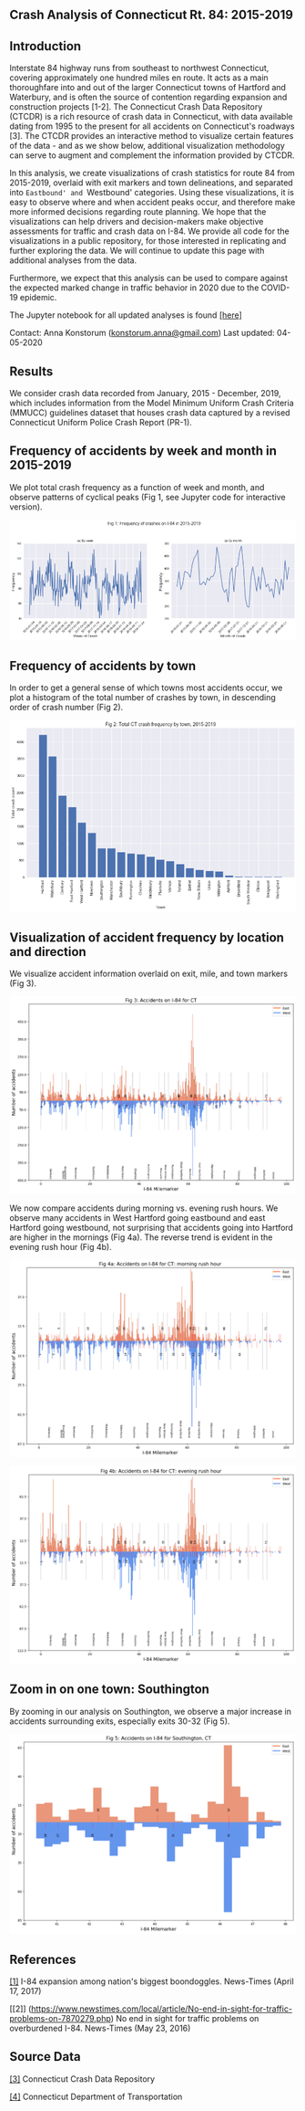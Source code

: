 Crash Analysis of Connecticut Rt. 84: 2015-2019
------------


Introduction
------------
Interstate 84 highway runs from southeast to northwest Connecticut, covering approximately one hundred miles en route.  It acts as a main thoroughfare into and out of the larger Connecticut towns of Hartford and Waterbury, and is often the source of contention regarding expansion and construction projects [1-2].  The Connecticut Crash Data Repository (CTCDR) is a rich resource of crash data in Connecticut, with data available dating from 1995 to the present for all accidents on Connecticut's roadways [3].  The CTCDR provides an interactive method to visualize certain features of the data - and as we show below, additional visualization methodology can serve to augment and complement the information provided by CTCDR.

In this analysis, we create visualizations of crash statistics for route 84 from 2015-2019, overlaid with exit markers and town delineations, and separated into `Eastbound' and `Westbound' categories.  Using these visualizations, it is easy to observe where and when accident peaks occur, and therefore make more informed decisions regarding route planning.  We hope that the visualizations can help drivers and decision-makers make objective assessments for traffic and crash data on I-84.  We provide all code for the visualizations in a public repository, for those interested in replicating and further exploring the data.  We will continue to update this page with additional analyses from the data.

Furthermore, we expect that this analysis can be used to compare against the expected marked change in traffic behavior in 2020 due to the COVID-19 epidemic.

The Jupyter notebook for all updated analyses is found [[here]](https://github.com/akonstodata/CT_crash_analysis/blob/master/code/CT84_Analysis_2015_2019_v2.ipynb)

Contact: Anna Konstorum (konstorum.anna@gmail.com)
Last updated: 04-05-2020

Results
------------

We consider crash data recorded from January, 2015 - December, 2019, which includes information from the Model Minimum Uniform Crash Criteria (MMUCC) guidelines dataset that houses crash data captured by a revised Connecticut Uniform Police Crash Report (PR-1).


Frequency of accidents by week and month in 2015-2019
------------

We plot total crash frequency as a function of week and month, and observe patterns of cyclical peaks (Fig 1, see Jupyter code for interactive version).

![](https://github.com/akonstodata/CT_crash_analysis/blob/master/results/Fig_1_totalfreq.png)

Frequency of accidents by town
------------

In order to get a general sense of which towns most accidents occur, we plot a histogram of the total number of crashes by town, in descending order of crash number (Fig 2).

![](https://github.com/akonstodata/CT_crash_analysis/blob/master/results/Fig2_bytown.png)


Visualization of accident frequency by location and direction
------------

We visualize accident information overlaid on exit, mile, and town markers (Fig 3).

![](https://github.com/akonstodata/CT_crash_analysis/blob/master/results/Fig3_vis.png)

We now compare accidents during morning vs. evening rush hours.  We observe many accidents in West Hartford going eastbound and east Hartford going westbound, not surprising that accidents going into Hartford are higher in the mornings (Fig 4a).  The reverse trend is evident in the evening rush hour (Fig 4b).

![](https://github.com/akonstodata/CT_crash_analysis/blob/master/results/Fig4a_vis_rush_morn.png)

![](https://github.com/akonstodata/CT_crash_analysis/blob/master/results/Fig4b_vis_rush_eve.png)


Zoom in on one town: Southington
------------

By zooming in our analysis on Southington, we observe a major increase in accidents surrounding exits, especially exits 30-32 (Fig 5).

![](https://github.com/akonstodata/CT_crash_analysis/blob/master/results/Fig5_vis_southington.png)

References
------------

[[1]](https://www.newstimes.com/local/article/Report-I-84-expansion-among-nation-s-biggest-11083090.php)  I-84 expansion among nation's biggest boondoggles.  News-Times (April 17, 2017) 

[[2]] (https://www.newstimes.com/local/article/No-end-in-sight-for-traffic-problems-on-7870279.php) No end in sight for traffic problems on overburdened I-84.  News-Times (May 23, 2016)

Source Data
------------
[[3]](https://ctcrash.uconn.edu/) Connecticut Crash Data Repository

[[4]](https://portal.ct.gov/dot) Connecticut Department of Transportation


